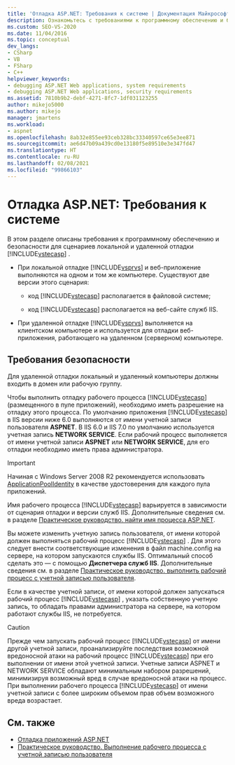 ```yaml
---
title: 'Отладка ASP.NET: Требования к системе | Документация Майкрософт'
description: Ознакомьтесь с требованиями к программному обеспечению и безопасности для удаленной отладки и локальной отладки ASP.NET, при которой Visual Studio и веб-приложение работают на одном компьютере.
ms.custom: SEO-VS-2020
ms.date: 11/04/2016
ms.topic: conceptual
dev_langs:
- CSharp
- VB
- FSharp
- C++
helpviewer_keywords:
- debugging ASP.NET Web applications, system requirements
- debugging ASP.NET Web applications, security requirements
ms.assetid: 7810b9b2-debf-4271-8fc7-1df031123255
author: mikejo5000
ms.author: mikejo
manager: jmartens
ms.workload:
- aspnet
ms.openlocfilehash: 8ab32e855ee93ceb328bc33340597ce65e3ee871
ms.sourcegitcommit: ae6d47b09a439cd0e13180f5e89510e3e347fd47
ms.translationtype: HT
ms.contentlocale: ru-RU
ms.lasthandoff: 02/08/2021
ms.locfileid: "99866103"
---
```

# <a name="aspnet-debugging-system-requirements"></a>Отладка ASP.NET: Требования к системе
В этом разделе описаны требования к программному обеспечению и безопасности для сценариев локальной и удаленной отладки [!INCLUDE[vstecasp](../code-quality/includes/vstecasp_md.md)] .

- При локальной отладке [!INCLUDE[vsprvs](../code-quality/includes/vsprvs_md.md)] и веб-приложение выполняются на одном и том же компьютере. Существуют две версии этого сценария:

  - код [!INCLUDE[vstecasp](../code-quality/includes/vstecasp_md.md)] располагается в файловой системе;

  - код [!INCLUDE[vstecasp](../code-quality/includes/vstecasp_md.md)] располагается на веб-сайте служб IIS.

- При удаленной отладке [!INCLUDE[vsprvs](../code-quality/includes/vsprvs_md.md)] выполняется на клиентском компьютере и используется для отладки веб-приложения, работающего на удаленном (серверном) компьютере.

## <a name="security-requirements"></a>Требования безопасности
 Для удаленной отладки локальный и удаленный компьютеры должны входить в домен или рабочую группу.

 Чтобы выполнить отладку рабочего процесса [!INCLUDE[vstecasp](../code-quality/includes/vstecasp_md.md)] (размещенного в пуле приложений), необходимо иметь разрешение на отладку этого процесса. По умолчанию приложения [!INCLUDE[vstecasp](../code-quality/includes/vstecasp_md.md)] в IIS версии ниже 6.0 выполняются от имени учетной записи пользователя **ASPNET**. В IIS 6.0 и IIS 7.0 по умолчанию используется учетная запись **NETWORK SERVICE**. Если рабочий процесс выполняется от имени учетной записи **ASPNET** или **NETWORK SERVICE**, для его отладки необходимо иметь права администратора.

 > [!IMPORTANT]
 > Начиная с Windows Server 2008 R2 рекомендуется использовать [ApplicationPoolIdentity](/iis/manage/configuring-security/application-pool-identities) в качестве удостоверения для каждого пула приложений.

 Имя рабочего процесса [!INCLUDE[vstecasp](../code-quality/includes/vstecasp_md.md)] варьируется в зависимости от сценария отладки и версии служб IIS. Дополнительные сведения см. в разделе [Практическое руководство. найти имя процесса ASP.NET](../debugger/how-to-find-the-name-of-the-aspnet-process.md).

 Вы можете изменить учетную запись пользователя, от имени которой должен выполняться рабочий процесс [!INCLUDE[vstecasp](../code-quality/includes/vstecasp_md.md)] . Для этого следует внести соответствующие изменения в файл machine.config на сервере, на котором запускаются службы IIS. Оптимальный способ сделать это — с помощью **Диспетчера служб IIS**. Дополнительные сведения см. в разделе [Практическое руководство. выполнить рабочий процесс с учетной записью пользователя](../debugger/how-to-run-the-worker-process-under-a-user-account.md).

 Если в качестве учетной записи, от имени которой должен запускаться рабочий процесс [!INCLUDE[vstecasp](../code-quality/includes/vstecasp_md.md)] , указать собственную учетную запись, то обладать правами администратора на сервере, на котором работают службы IIS, не потребуется.

> [!CAUTION]
> Прежде чем запускать рабочий процесс [!INCLUDE[vstecasp](../code-quality/includes/vstecasp_md.md)] от имени другой учетной записи, проанализируйте последствия возможной вредоносной атаки на рабочий процесс [!INCLUDE[vstecasp](../code-quality/includes/vstecasp_md.md)] при его выполнении от имени этой учетной записи. Учетные записи ASPNET и NETWORK SERVICE обладают минимальным набором разрешений, минимизируя возможный вред в случае вредоносной атаки на процесс. При выполнении рабочего процесса [!INCLUDE[vstecasp](../code-quality/includes/vstecasp_md.md)] от имени учетной записи с более широким объемом прав объем возможного вреда возрастает.

## <a name="see-also"></a>См. также

- [Отладка приложений ASP.NET](../debugger/how-to-enable-debugging-for-aspnet-applications.md)
- [Практическое руководство. Выполнение рабочего процесса с учетной записью пользователя](../debugger/how-to-run-the-worker-process-under-a-user-account.md)